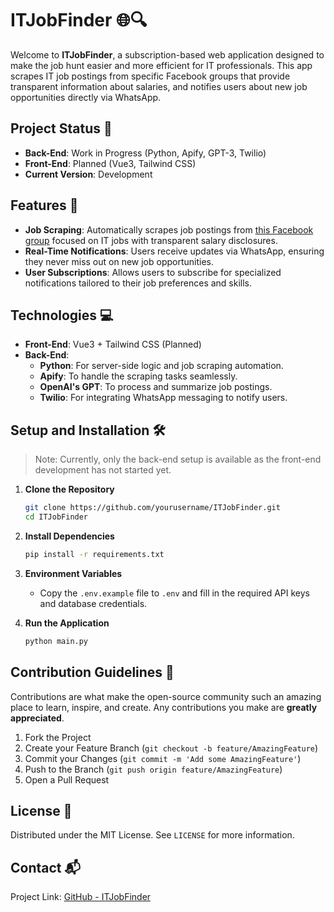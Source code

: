 # ITJobFinder 🌐🔍

Welcome to **ITJobFinder**, a subscription-based web application designed to make the job hunt easier and more efficient for IT professionals. This app scrapes IT job postings from specific Facebook groups that provide transparent information about salaries, and notifies users about new job opportunities directly via WhatsApp.

## Project Status 🚧

- **Back-End**: Work in Progress (Python, Apify, GPT-3, Twilio)
- **Front-End**: Planned (Vue3, Tailwind CSS)
- **Current Version**: Development

## Features 🌟

- **Job Scraping**: Automatically scrapes job postings from [this Facebook group](https://www.facebook.com/groups/2158108910905022) focused on IT jobs with transparent salary disclosures.
- **Real-Time Notifications**: Users receive updates via WhatsApp, ensuring they never miss out on new job opportunities.
- **User Subscriptions**: Allows users to subscribe for specialized notifications tailored to their job preferences and skills.

## Technologies 💻

- **Front-End**: Vue3 + Tailwind CSS (Planned)
- **Back-End**:
  - **Python**: For server-side logic and job scraping automation.
  - **Apify**: To handle the scraping tasks seamlessly.
  - **OpenAI's GPT**: To process and summarize job postings.
  - **Twilio**: For integrating WhatsApp messaging to notify users.

## Setup and Installation 🛠️

> Note: Currently, only the back-end setup is available as the front-end development has not started yet.

1. **Clone the Repository**
   ```bash
   git clone https://github.com/yourusername/ITJobFinder.git
   cd ITJobFinder
   ```

2. **Install Dependencies**
   ```bash
   pip install -r requirements.txt
   ```

3. **Environment Variables**
   - Copy the `.env.example` file to `.env` and fill in the required API keys and database credentials.

4. **Run the Application**
   ```bash
   python main.py
   ```

## Contribution Guidelines 🤝

Contributions are what make the open-source community such an amazing place to learn, inspire, and create. Any contributions you make are **greatly appreciated**.

1. Fork the Project
2. Create your Feature Branch (`git checkout -b feature/AmazingFeature`)
3. Commit your Changes (`git commit -m 'Add some AmazingFeature'`)
4. Push to the Branch (`git push origin feature/AmazingFeature`)
5. Open a Pull Request

## License 📜

Distributed under the MIT License. See `LICENSE` for more information.

## Contact 📬

Project Link: [GitHub - ITJobFinder](https://github.com/yourusername/ITJobFinder)

